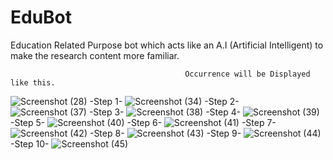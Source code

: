 # EduBot
Education Related Purpose bot which acts like an A.I (Artificial Intelligent) to make the research content more familiar.

                                           Occurrence will be Displayed like this.

![Screenshot (28)](https://github.com/Kowshhi/EduBot/assets/111121007/186ebb21-5f2a-4392-8b8f-dd0fa2bd7e5b)
                                                        -Step 1-
![Screenshot (34)](https://github.com/Kowshhi/EduBot/assets/111121007/161e7640-361a-42dc-ba67-f3034fe7b09b)
                                                        -Step 2-    
![Screenshot (37)](https://github.com/Kowshhi/EduBot/assets/111121007/9d275289-bb54-4249-8918-51646d5f2334)
                                                        -Step 3-
![Screenshot (38)](https://github.com/Kowshhi/EduBot/assets/111121007/cdc05f2a-efe4-49c4-993d-2e4dda3e08cc)
                                                        -Step 4-
![Screenshot (39)](https://github.com/Kowshhi/EduBot/assets/111121007/6a009a10-4b27-4ada-b512-755c9a5e897a)
                                                        -Step 5-
![Screenshot (40)](https://github.com/Kowshhi/EduBot/assets/111121007/23a638cd-bf77-4fb7-98d9-b0c30ea78211)
                                                        -Step 6-
![Screenshot (41)](https://github.com/Kowshhi/EduBot/assets/111121007/3b5bd230-c374-4c87-804f-c6a4536ff40a)
                                                        -Step 7-
![Screenshot (42)](https://github.com/Kowshhi/EduBot/assets/111121007/2bfd0751-803a-4104-9273-9aa42dc385c4)
                                                        -Step 8-
![Screenshot (43)](https://github.com/Kowshhi/EduBot/assets/111121007/117edf3c-9c98-4d4d-9fca-2802008ee7ee)
                                                        -Step 9-
![Screenshot (44)](https://github.com/Kowshhi/EduBot/assets/111121007/5c6711af-f267-4469-b202-f065e778ea62)
                                                        -Step 10-
![Screenshot (45)](https://github.com/Kowshhi/EduBot/assets/111121007/483ab13c-f746-4148-8890-23c6313d3be9)
